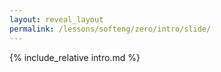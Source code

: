 ```yaml
---
layout: reveal_layout
permalink: /lessons/softeng/zero/intro/slide/
---
```


<!-- Conteúdo específico para o layout de apresentação com reveal.js -->
<div class="reveal">
  <div class="slides">
    {% include_relative intro.md %}
  </div>
</div>
